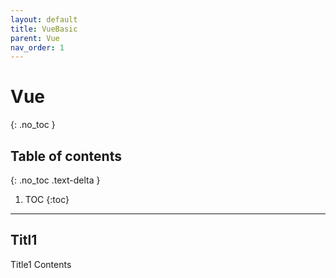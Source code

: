 ```yaml
---
layout: default
title: VueBasic
parent: Vue
nav_order: 1
---
```


# Vue
{: .no_toc }

## Table of contents
{: .no_toc .text-delta }

1. TOC
{:toc}

---

## Titl1

Title1 Contents